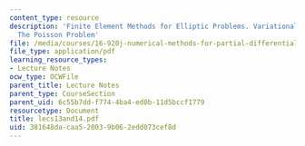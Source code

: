 ```yaml
---
content_type: resource
description: 'Finite Element Methods for Elliptic Problems. Variational Formulation:
  The Poisson Problem'
file: /media/courses/16-920j-numerical-methods-for-partial-differential-equations-sma-5212-spring-2003/381648dacaa520039b062edd073cef8d_lecs13and14.pdf
file_type: application/pdf
learning_resource_types:
- Lecture Notes
ocw_type: OCWFile
parent_title: Lecture Notes
parent_type: CourseSection
parent_uid: 6c55b7dd-f774-4ba4-ed0b-11d5bccf1779
resourcetype: Document
title: lecs13and14.pdf
uid: 381648da-caa5-2003-9b06-2edd073cef8d
---
```

